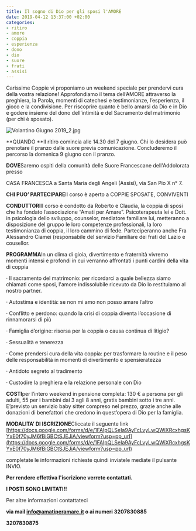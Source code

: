 ```yaml
---
title: Il sogno di Dio per gli sposi l'AMORE
date: 2019-04-12 13:37:00 +02:00
categories:
- ritiro
- amore
- coppia
- esperienza
- dono
- dio
- suore
- frati
- assisi
---
```


Carissime Coppie vi proponiamo un weekend speciale per prendervi cura della vostra relazione! Approfondiamo il tema dell’AMORE attraverso la preghiera, la Parola, momenti di catechesi e testimonianze, l’esperienza, il gioco e la condivisione. Per riscoprire quanto è bello amarsi da Dio e in Dio e godere insieme del dono dell’intimità e del Sacramento del matrimonio (per chi è sposato). 

![Volantino Giugno 2019_2.jpg](/uploads/Volantino%20Giugno%202019_2.jpg)

**QUANDO **Il ritiro comincia alle 14.30 del 7 giugno. Chi lo desidera può prenotare il pranzo dalle suore previa comunicazione. Concluderemo il percorso la domenica 9 giugno con il pranzo.

**DOVE**Saremo ospiti della comunità delle Suore Francescane dell'Addolorata presso

CASA FRANCESCA a Santa Maria degli Angeli (Assisi), via San Pio X n° 7.

**CHI PUO’ PARTECIPARE**Il corso è aperto a COPPIE SPOSATE, CONVIVENTI

**CONDUTTORI**Il corso è condotto da Roberto e Claudia, la coppia di sposi che ha fondato l’associazione “Amati per Amare”. Psicoterapeuta lei e Dott. in psicologia dello sviluppo, counselor, mediatore familiare lui, metteranno a disposizione del gruppo le loro competenze professionali, la loro testimonianza di coppia, il loro cammino di fede. Parteciperanno anche Fra Alessandro Ciamei (responsabile del servizio Familiare dei frati del Lazio e cousellor.

**PROGRAMMA**In un clima di gioia, divertimento e fraternità vivremo momenti intensi e profondi in cui verranno affrontati i punti cardini della vita di coppia

· Il sacramento del matrimonio: per ricordarci a quale bellezza siamo chiamati come sposi, l'amore indissolubile ricevuto da Dio lo restituiamo al nostro partner.

· Autostima e identità: se non mi amo non posso amare l’altro

· Conflitto e perdono: quando la crisi di coppia diventa l’occasione di rinnamorarsi di più

· Famiglia d’origine: risorsa per la coppia o causa continua di litigio?

· Sessualità e tenerezza

· Come prendersi cura della vita coppia: per trasformare la routine e il peso delle responsabilità in momenti di divertimento e spensieratezza

· Antidoto segreto al tradimento

· Custodire la preghiera e la relazione personale con Dio

**COSTI**per l’intero weekend in pensione completa: 130 € a persona per gli adulti, 55 per i bambini dai 3 agli 8 anni, gratis bambini sotto i tre anni. E’previsto un servizio baby sitter compreso nel prezzo, grazie anche alle donazioni di benefattori che credono in quest’opera di Dio per la famiglia.

**MODALITA’ DI ISCRIZIONE**Cliccate il seguente link [https://docs.google.com/forms/d/e/1FAIpQLSeIa9AyFcLvyLwQWiXRcxhgsKYxE0f70yJM6fBiGBCtSJEJiA/viewform?usp=pp_url](https://docs.google.com/forms/d/e/1FAIpQLSeIa9AyFcLvyLwQWiXRcxhgsKYxE0f70yJM6fBiGBCtSJEJiA/viewform?usp=pp_url)

completate le informazioni richieste quindi inviatele mediate il pulsante INVIO.

**Per rendere effettiva l'iscrizione verrete contattati.**

**I POSTI SONO LIMITATI!!**

Per altre informazioni contattateci

**via mail info@amatiperamare.it o ai numeri 3207830885**

**3207830875**
